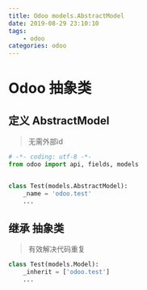 ```yaml
---
title: Odoo models.AbstractModel
date: 2019-08-29 23:10:10
tags:
    - odoo
categories: odoo
---
```


# Odoo 抽象类

## 定义 AbstractModel

> 无需外部id

```python
# -*- coding: utf-8 -*-
from odoo import api, fields, models


class Test(models.AbstractModel):
    _name = 'odoo.test'
    ...
```

## 继承 抽象类

> 有效解决代码重复

```python
class Test(models.Model):
    _inherit = ['odoo.test']
    ...
```